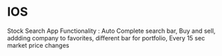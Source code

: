 # IOS
Stock Search App
Functionality : Auto Complete search bar, Buy and sell, addding company to favorites, different bar for portfolio, Every 15 sec market price changes
